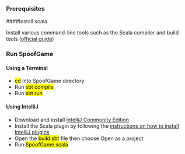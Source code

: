 ### Prerequisites

####Install scala

Install various command-line tools such as the Scala compiler and build tools ([official guide](https://docs.scala-lang.org/getting-started/index.html#install-scala))

### Run SpoofGame

#### Using a Terminal

- <mark>cd</mark> into SpoofGame directory
- Run <mark>sbt compile</mark>
- Run <mark>sbt run</mark>

#### Using IntelliJ

- Download and install [IntelliJ Community Edition](https://www.jetbrains.com/idea/download/)
- Install the Scala plugin by following the [instructions on how to install IntelliJ plugins](https://www.jetbrains.com/help/idea/managing-plugins.html)
- Open the <mark>build.sbt</mark> file then choose Open as a project
- Run <mark>SpoofGame.scala</mark>
